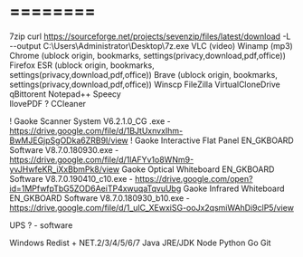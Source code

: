 # ========
7zip				curl https://sourceforge.net/projects/sevenzip/files/latest/download -L --output C:\Users\Administrator\Desktop\7z.exe
VLC	(video)
Winamp	(mp3)
Chrome		(ublock origin, bookmarks, settings(privacy,download,pdf,office))
Firefox ESR 	(ublock origin, bookmarks, settings(privacy,download,pdf,office))
Brave	(ublock origin, bookmarks, settings(privacy,download,pdf,office))
Winscp
FileZilla
VirtualCloneDrive
qBittorent
Notepad++
Speecy		
IlovePDF ?
CCleaner

! Gaoke Scanner System V6.2.1.0_CG .exe - https://drive.google.com/file/d/1BJtUxnvxIhm-BwMJEGjpSgODka6ZRB9I/view
! Gaoke Interactive Flat Panel EN_GKBOARD Software V8.7.0.180930.exe - https://drive.google.com/file/d/1lAFYv1o8WNm9-yvJHwfeKR_iXxBbmPk8/view
	Gaoke Optical Whiteboard EN_GKBOARD Software V8.7.0.190410_c10.exe - https://drive.google.com/open?id=1MPfwfpTbG5ZOD6AeiTP4xwuqaTqvuUbg	
	Gaoke Infrared Whiteboard EN_GKBOARD Software V8.7.0.180930_b10.exe - https://drive.google.com/file/d/1_ulC_XEwxiSG-ooJx2qsmiWAhDi9clP5/view

UPS ? - software

Windows Redist + NET.2/3/4/5/6/7
Java JRE/JDK
Node
Python
Go
Git